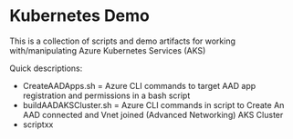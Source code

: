 # Kubernetes Demo

This is a collection of scripts and demo artifacts for working with/manipulating Azure Kubernetes Services (AKS)

Quick descriptions:
* CreateAADApps.sh = Azure CLI commands to target AAD app registration and permissions in a bash script 
* buildAADAKSCluster.sh = Azure CLI commands in script to Create An AAD connected and Vnet joined (Advanced Networking) AKS Cluster
* scriptxx


